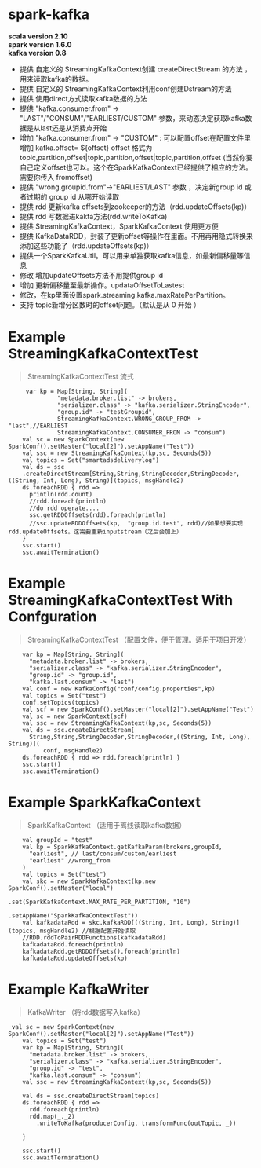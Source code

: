 # spark-kafka

**scala version 2.10** <br/>
**spark version 1.6.0** <br/>
**kafka version 0.8** <br/>


* 提供 自定义的 StreamingKafkaContext创建 createDirectStream 的方法 ，用来读取kafka的数据。
* 提供 自定义的 StreamingKafkaContext利用conf创建Dstream的方法
* 提供 使用direct方式读取kafka数据的方法
* 提供  "kafka.consumer.from" -> "LAST"/"CONSUM"/"EARLIEST/CUSTOM" 参数，来动态决定获取kafka数据是从last还是从消费点开始
* 增加 "kafka.consumer.from" -> "CUSTOM" : 可以配置offset在配置文件里增加  kafka.offset= ${offset}
  offset 格式为  topic,partition,offset|topic,partition,offset|topic,partition,offset
  (当然你要自己定义offset也可以。这个在SparkKafkaContext已经提供了相应的方法。需要你传入 fromoffset)
* 提供 "wrong.groupid.from"->"EARLIEST/LAST" 参数 ，决定新group id 或者过期的 group id 从哪开始读取
* 提供 rdd 更新kafka offsets到zookeeper的方法（rdd.updateOffsets(kp)）
* 提供 rdd 写数据进kakfa方法(rdd.writeToKafka)
* 提供 StreamingKafkaContext，SparkKafkaContext 使用更方便
* 提供 KafkaDataRDD，封装了更新offset等操作在里面。不用再用隐式转换来添加这些功能了（rdd.updateOffsets(kp)）
* 提供一个SparkKafkaUtil。可以用来单独获取kafka信息，如最新偏移量等信息
* 修改 增加updateOffsets方法不用提供group id
* 增加 更新偏移量至最新操作。updataOffsetToLastest
* 修改，在kp里面设置spark.streaming.kafka.maxRatePerPartition。
* 支持 topic新增分区数时的offset问题。（默认是从 0 开始 ）


  
# Example StreamingKafkaContextTest
> StreamingKafkaContextTest 流式 
```
	 var kp = Map[String, String](
			  "metadata.broker.list" -> brokers,
			  "serializer.class" -> "kafka.serializer.StringEncoder",
			  "group.id" -> "testGroupid",
			  StreamingKafkaContext.WRONG_GROUP_FROM -> "last",//EARLIEST
			  StreamingKafkaContext.CONSUMER_FROM -> "consum")
    val sc = new SparkContext(new SparkConf().setMaster("local[2]").setAppName("Test"))
    val ssc = new StreamingKafkaContext(kp,sc, Seconds(5))
    val topics = Set("smartadsdeliverylog")
    val ds = ssc
    .createDirectStream[String,String,StringDecoder,StringDecoder,((String, Int, Long), String)](topics, msgHandle2)
    ds.foreachRDD { rdd =>
      println(rdd.count)
      //rdd.foreach(println)
      //do rdd operate....
      ssc.getRDDOffsets(rdd).foreach(println)
      //ssc.updateRDDOffsets(kp,  "group.id.test", rdd)//如果想要实现 rdd.updateOffsets。这需要重新inputstream（之后会加上）
    }
    ssc.start()
    ssc.awaitTermination()
```
# Example StreamingKafkaContextTest With Confguration
> StreamingKafkaContextTest （配置文件，便于管理。适用于项目开发）
```
    var kp = Map[String, String](
      "metadata.broker.list" -> brokers,
      "serializer.class" -> "kafka.serializer.StringEncoder",
      "group.id" -> "group.id",
      "kafka.last.consum" -> "last")
    val conf = new KafkaConfig("conf/config.properties",kp)
    val topics = Set("test")
    conf.setTopics(topics)
    val scf = new SparkConf().setMaster("local[2]").setAppName("Test")
    val sc = new SparkContext(scf)
    val ssc = new StreamingKafkaContext(kp,sc, Seconds(5))
    val ds = ssc.createDirectStream[
      String,String,StringDecoder,StringDecoder,((String, Int, Long), String)](
          conf, msgHandle2)
    ds.foreachRDD { rdd => rdd.foreach(println) }
    ssc.start()
    ssc.awaitTermination()

```
# Example SparkKafkaContext 
> SparkKafkaContext （适用于离线读取kafka数据）
```
    val groupId = "test"
    val kp = SparkKafkaContext.getKafkaParam(brokers,groupId,
      "earliest", // last/consum/custom/earliest
      "earliest" //wrong_from
    )
    val topics = Set("test")
    val skc = new SparkKafkaContext(kp,new SparkConf().setMaster("local")
        										.set(SparkKafkaContext.MAX_RATE_PER_PARTITION, "10")
        										.setAppName("SparkKafkaContextTest"))
    val kafkadataRdd = skc.kafkaRDD[((String, Int, Long), String)](topics, msgHandle2) //根据配置开始读取
    //RDD.rddToPairRDDFunctions(kafkadataRdd)
    kafkadataRdd.foreach(println)
    kafkadataRdd.getRDDOffsets().foreach(println)
    kafkadataRdd.updateOffsets(kp)
```
# Example KafkaWriter 
> KafkaWriter （将rdd数据写入kafka）
```
 val sc = new SparkContext(new SparkConf().setMaster("local[2]").setAppName("Test"))
    val topics = Set("test")
    var kp = Map[String, String](
      "metadata.broker.list" -> brokers,
      "serializer.class" -> "kafka.serializer.StringEncoder",
      "group.id" -> "test",
      "kafka.last.consum" -> "consum")
    val ssc = new StreamingKafkaContext(kp,sc, Seconds(5))
    
    val ds = ssc.createDirectStream(topics)
    ds.foreachRDD { rdd =>
      rdd.foreach(println)
      rdd.map(_._2)
        .writeToKafka(producerConfig, transformFunc(outTopic, _))
     
    }

    ssc.start()
    ssc.awaitTermination()
    
```
